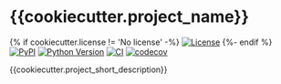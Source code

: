 # {{cookiecutter.project_name}}

{% if cookiecutter.license != 'No license' -%}
[![License](https://img.shields.io/pypi/l/{{cookiecutter.project_name}}.svg?color=green)](https://github.com/{{cookiecutter.github_username}}/{{cookiecutter.project_name}}/raw/master/LICENSE)
{%- endif %}
[![PyPI](https://img.shields.io/pypi/v/{{cookiecutter.project_name}}.svg?color=green)](https://pypi.org/project/{{cookiecutter.project_name}})
[![Python Version](https://img.shields.io/pypi/pyversions/{{cookiecutter.project_name}}.svg?color=green)](https://python.org)
[![CI](https://github.com/{{cookiecutter.github_username}}/{{cookiecutter.project_name}}/workflows/ci/badge.svg)](https://github.com/{{cookiecutter.github_username}}/{{cookiecutter.project_name}}/actions)
[![codecov](https://codecov.io/gh/{{cookiecutter.github_username}}/{{cookiecutter.project_name}}/branch/master/graph/badge.svg)](https://codecov.io/gh/{{cookiecutter.github_username}}/{{cookiecutter.project_name}})

{{cookiecutter.project_short_description}}
